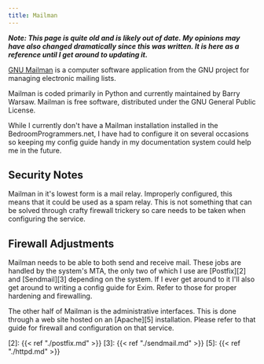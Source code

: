```yaml
---
title: Mailman
---
```


***Note: This page is quite old and is likely out of date. My opinions may have
also changed dramatically since this was written. It is here as a reference
until I get around to updating it.***

[GNU Mailman][1] is a computer software application from the GNU project for
managing electronic mailing lists.

Mailman is coded primarily in Python and currently maintained by Barry Warsaw.
Mailman is free software, distributed under the GNU General Public License.

While I currently don't have a Mailman installation installed in the
BedroomProgrammers.net, I have had to configure it on several occasions so
keeping my config guide handy in my documentation system could help me in the
future.

## Security Notes

Mailman in it's lowest form is a mail relay. Improperly configured, this means
that it could be used as a spam relay. This is not something that can be solved
through crafty firewall trickery so care needs to be taken when configuring the
service.

## Firewall Adjustments

Mailman needs to be able to both send and receive mail. These jobs are handled
by the system's MTA, the only two of which I use are [Postfix][2] and
[Sendmail][3] depending on the system. If I ever get around to it I'll also get
around to writing a config guide for Exim. Refer to those for proper
hardening and firewalling.

The other half of Mailman is the administrative interfaces. This is done
through a web site hosted on an [Apache][5] installation. Please refer to that
guide for firewall and configuration on that service.

[1]: http://www.list.org/
[2]: {{< ref "./postfix.md" >}}
[3]: {{< ref "./sendmail.md" >}}
[5]: {{< ref "./httpd.md" >}}
